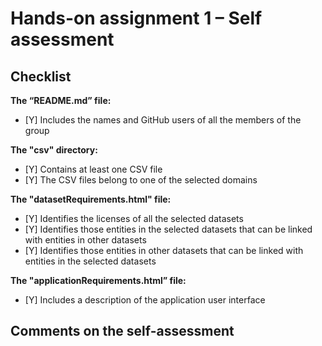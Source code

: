 # Hands-on assignment 1 – Self assessment

## Checklist

**The “README.md” file:**

- [Y] Includes the names and GitHub users of all the members of the group

**The "csv" directory:**

- [Y] Contains at least one CSV file 
- [Y] The CSV files belong to one of the selected domains

**The "datasetRequirements.html" file:**

- [Y] Identifies the licenses of all the selected datasets
- [Y] Identifies those entities in the selected datasets that can be linked with entities in other datasets
- [Y] Identifies those entities in other datasets that can be linked with entities in the selected datasets 

**The "applicationRequirements.html” file:**

- [Y] Includes a description of the application user interface

## Comments on the self-assessment


